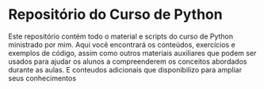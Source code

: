 # Repositório do Curso de Python
Este repositório contém todo o material e scripts do curso de Python ministrado por mim. Aqui você encontrará os conteúdos, exercícios e exemplos de código, assim como outros materiais auxiliares que podem ser usados para ajudar os alunos a compreenderem os conceitos abordados durante as aulas. E conteudos adicionais que disponibilizo para ampliar seus conhecimentos


